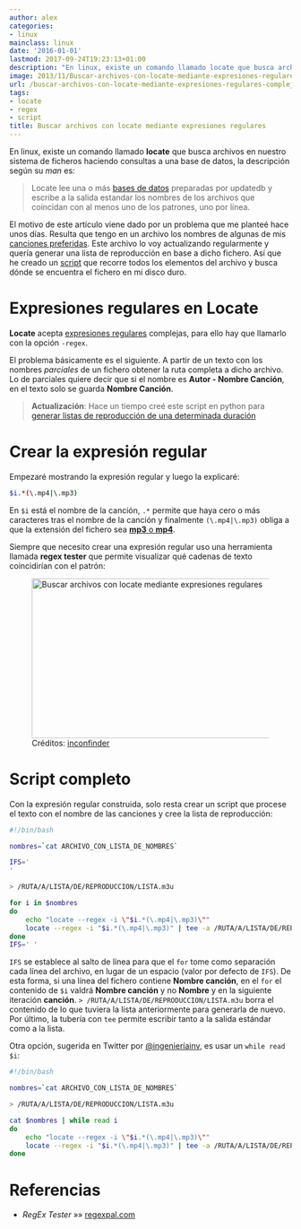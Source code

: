 ```yaml
---
author: alex
categories:
- linux
mainclass: linux
date: '2016-01-01'
lastmod: 2017-09-24T19:23:13+01:00
description: "En linux, existe un comando llamado locate que busca archivos en nuestro  sistema de ficheros haciendo consultas a una base de datos, la descripción según  su man es:"
image: 2013/11/Buscar-archivos-con-locate-mediante-expresiones-regulares-complejas.png
url: /buscar-archivos-con-locate-mediante-expresiones-regulares-complejas/
tags:
- locate
- regex
- script
title: Buscar archivos con locate mediante expresiones regulares
---
```


En linux, existe un comando llamado **locate** que busca archivos en nuestro sistema de ficheros haciendo consultas a una base de datos, la descripción según su *man* es:

> Locate lee una o más [bases de datos][1] preparadas por updatedb y escribe a la salida estandar los nombres de los archivos que coincidan con al menos uno de los patrones, uno por línea.

El motivo de este artículo viene dado por un problema que me planteé hace unos días. Resulta que tengo en un archivo los nombres de algunas de mis <a href="http://www.youtube.com/playlist?list=PLINUjqv9_oyrI4SXWqf-sBhoUnxHe2bRh" title="Lista de reproducción EPIC3" target="_blank">canciones preferidas</a>. Este archivo lo voy actualizando regularmente y quería generar una lista de reproducción en base a dicho fichero. Así que he creado un [script][2] que recorre todos los elementos del archivo y busca dónde se encuentra el fichero en mi disco duro.

# Expresiones regulares en Locate

<!--more--><!--ad-->

**Locate** acepta [expresiones regulares][3] complejas, para ello hay que llamarlo con la opción `-regex`.

El problema básicamente es el siguiente. A partir de un texto con los nombres *parciales* de un fichero obtener la ruta completa a dicho archivo. Lo de parciales quiere decir que si el nombre es **Autor - Nombre Canción**, en el texto solo se guarda **Nombre Canción**.

> __Actualización__: Hace un tiempo creé este script en python para [generar listas de reproducción de una determinada duración](https://elbauldelprogramador.com/generar-listas-de-reproduccion-determinada-duracion-python/ "generar listas de reproducción de una determinada duración")

# Crear la expresión regular

Empezaré mostrando la expresión regular y luego la explicaré:

```bash
$i.*(\.mp4|\.mp3)
```

En `$i` está el nombre de la canción, `.*` permite que haya cero o más caracteres tras el nombre de la canción y finalmente `(\.mp4|\.mp3)` obliga a que la extensión del fichero sea [**mp3** o **mp4**][4].

Siempre que necesito crear una expresión regular uso una herramienta llamada **regex tester** que permite visualizar qué cadenas de texto coincidirían con el patrón:

<figure>
    <img sizes="(min-width: 627px) 627px, 100vw" on="tap:lightbox1" role="button" tabindex="0" layout="responsive" src="/img/2013/11/Buscar-archivos-con-locate-mediante-expresiones-regulares-complejas.png" title="Buscar archivos con locate mediante expresiones regulares" alt="Buscar archivos con locate mediante expresiones regulares" width="627px" height="285px"></img>
    <figcaption>Créditos: <a href="https://www.iconfinder.com/icons/33644/terminal_icon" target="_blank">inconfinder</a></figcaption>
</figure>

# Script completo

Con la expresión regular construida, solo resta crear un script que procese el texto con el nombre de las canciones y cree la lista de reproducción:

```bash
#!/bin/bash

nombres=`cat ARCHIVO_CON_LISTA_DE_NOMBRES`

IFS='
'

> /RUTA/A/LISTA/DE/REPRODUCCION/LISTA.m3u

for i in $nombres
do
    echo "locate --regex -i \"$i.*(\.mp4|\.mp3)\""
    locate --regex -i "$i.*(\.mp4|\.mp3)" | tee -a /RUTA/A/LISTA/DE/REPRODUCCION/LISTA.m3u
done
IFS=' '
```

`IFS` se establece al salto de línea para que el `for` tome como separación cada línea del archivo, en lugar de un espacio (valor por defecto de `IFS`). De esta forma, si una línea del fichero contiene **Nombre canción**, en el `for` el contenido de `$i` valdrá **Nombre canción** y no **Nombre** y en la siguiente iteración **canción**. `> /RUTA/A/LISTA/DE/REPRODUCCION/LISTA.m3u` borra el contenido de lo que tuviera la lista anteriormente para generarla de nuevo. Por último, la tubería con `tee` permite escribir tanto a la salida estándar como a la lista.

Otra opción, sugerida en Twitter por [@ingenieríainv](https://twitter.com/ingenieriainv/status/769135025216483328), es usar un `while read $i`:

```bash
#!/bin/bash

nombres=`cat ARCHIVO_CON_LISTA_DE_NOMBRES`

> /RUTA/A/LISTA/DE/REPRODUCCION/LISTA.m3u

cat $nombres | while read i
do
    echo "locate --regex -i \"$i.*(\.mp4|\.mp3)\""
    locate --regex -i "$i.*(\.mp4|\.mp3)" | tee -a /RUTA/A/LISTA/DE/REPRODUCCION/LISTA.m3u
done
```


# Referencias

- *RegEx Tester* »» <a href="http://regexpal.com/" target="_blank">regexpal.com</a>


 [1]: https://elbauldelprogramador.com/bases-de-datos/ "Bases de Datos"
 [2]: https://elbauldelprogramador.com/tags/bash "Categoría script"
 [3]: https://elbauldelprogramador.com/tags/regex "Artículos sobre expresiones regulares"
 [4]: https://elbauldelprogramador.com/cual-es-la-diferencia-entre-los-distintos-formatos-de-audio-y-cual-deberia-elegir/ "¿Cual es la diferencia entre los distintos formatos de audio, y cual debería elegir?"
